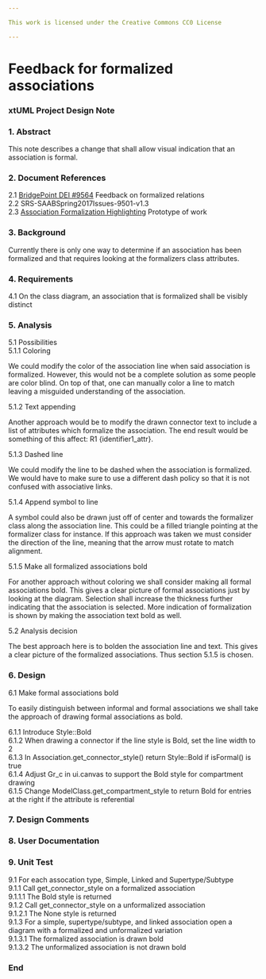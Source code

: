 ```yaml
---

This work is licensed under the Creative Commons CC0 License

---
```


# Feedback for formalized associations  
### xtUML Project Design Note

### 1. Abstract

This note describes a change that shall allow visual indication that an association is formal.  

### 2. Document References

<a id="2.1"></a>2.1 [BridgePoint DEI #9564](https://support.onefact.net/issues/9564) Feedback on formalized relations    
<a id="2.2"></a>2.2 SRS-SAABSpring2017Issues-9501-v1.3  
<a id="2.3"></a>2.3 [Association Formalization Highlighting](https://youtu.be/-juSdbuV-ss) Prototype of work    


### 3. Background

Currently there is only one way to determine if an association has been formalized and that requires looking at the formalizers class attributes.  

### 4. Requirements

4.1 On the class diagram, an association that is formalized shall be visibly distinct    

### 5. Analysis

5.1 Possibilities  
5.1.1 Coloring  

We could modify the color of the association line when said association is formalized.  However, this would not be a complete solution as some people are color blind.  On top of that, one can manually color a line to match leaving a misguided understanding of the association.  

5.1.2 Text appending  

Another approach would be to modify the drawn connector text to include a list of attributes which formalize the association.  The end result would be something of this affect: R1 {identifier1_attr}.  

5.1.3 Dashed line  

We could modify the line to be dashed when the association is formalized.  We would have to make sure to use a different dash policy so that it is not confused with associative links.  

5.1.4 Append symbol to line  

A symbol could also be drawn just off of center and towards the formalizer class along the association line.  This could be a filled triangle pointing at the formalizer class for instance.  If this approach was taken we must consider the direction of the line, meaning that the arrow must rotate to match alignment.  

5.1.5 Make all formalized associations bold  

For another approach without coloring we shall consider making all formal associations bold.  This gives a clear picture of formal associations just by looking at the diagram.  Selection shall increase the thickness further indicating that the association is selected.  More indication of formalization is shown by making the association text bold as well.  

5.2 Analysis decision  

The best approach here is to bolden the association line and text.  This gives a clear picture of the formalized associations.  Thus section 5.1.5 is chosen.   

### 6. Design

6.1 Make formal associations bold  

To easily distinguish between informal and formal associations we shall take the approach of drawing formal associations as bold.

6.1.1 Introduce Style::Bold  
6.1.2 When drawing a connector if the line style is Bold, set the line width to 2  
6.1.3 In Association.get_connector_style() return Style::Bold if isFormal() is true   
6.1.4 Adjust Gr_c in ui.canvas to support the Bold style for compartment drawing  
6.1.5 Change ModelClass.get_compartment_style to return Bold for entries at the right if the attribute is referential  

### 7. Design Comments


### 8. User Documentation


### 9. Unit Test

9.1 For each assocation type, Simple, Linked and Supertype/Subtype  
9.1.1 Call get_connector_style on a formalized association  
9.1.1.1 The Bold style is returned  
9.1.2 Call get_connector_style on a unformalized association  
9.1.2.1 The None style is returned  
9.1.3 For a simple, supertype/subtype, and linked association open a diagram with a formalized and unformalized variation  
9.1.3.1 The formalized association is drawn bold     
9.1.3.2 The unformalized association is not drawn bold  

### End
